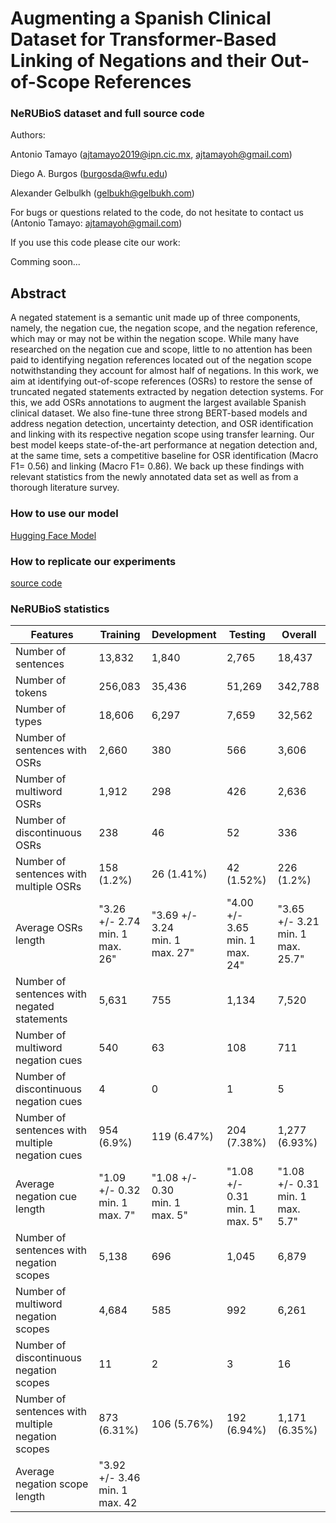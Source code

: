 # Augmenting a Spanish Clinical Dataset for Transformer-Based Linking of Negations and their Out-of-Scope References

### NeRUBioS dataset and full source code 

Authors:

Antonio Tamayo (ajtamayo2019@ipn.cic.mx, ajtamayoh@gmail.com)

Diego A. Burgos (burgosda@wfu.edu)

Alexander Gelbulkh (gelbukh@gelbukh.com)

For bugs or questions related to the code, do not hesitate to contact us (Antonio Tamayo: ajtamayoh@gmail.com)

If you use this code please cite our work:

Comming soon...

## Abstract

A negated statement is a semantic unit made up of three components, namely, the negation cue, the negation scope, and the negation reference, which may or may not be within the negation scope. While many have researched on the negation cue and scope, little to no attention has been paid to identifying negation references located out of the negation scope notwithstanding they account for almost half of negations. In this work, we aim at identifying out-of-scope references (OSRs) to restore the sense of truncated negated statements extracted by negation detection systems. For this, we add OSRs annotations to augment the largest available Spanish clinical dataset. We also fine-tune three strong BERT-based models and address negation detection, uncertainty detection, and OSR identification and linking with its respective negation scope using transfer learning. Our best model keeps state-of-the-art performance at negation detection and, at the same time, sets a competitive baseline for OSR identification (Macro F1= 0.56) and linking (Macro F1= 0.86). We back up these findings with relevant statistics from the newly annotated data set as well as from a thorough literature survey.

### How to use our model

[Hugging Face Model](https://huggingface.co/ajtamayoh/NeRUBioS_RoBERTa_Training_Testing)

### How to replicate our experiments

[source code](https://github.com/ajtamayoh/NeRUBioS/blob/main/Source%20code.ipynb)

### NeRUBioS statistics

| Features                                | Training | Development | Testing | Overall  |
| --------------------------------------- | -------- | ----------- | ------- | -------- |
| Number of sentences                     | 13,832   | 1,840       | 2,765   | 18,437   |
| Number of tokens                        | 256,083  | 35,436      | 51,269  | 342,788  |
| Number of types                         | 18,606   | 6,297       | 7,659   | 32,562   |
| Number of sentences with OSRs           | 2,660    | 380         | 566     | 3,606    |
| Number of multiword OSRs                | 1,912    | 298         | 426     | 2,636    |
| Number of discontinuous OSRs            | 238      | 46          | 52      | 336      |
| Number of sentences with multiple OSRs  | 158 (1.2%)   | 26 (1.41%)      | 42 (1.52%)   | 226 (1.2%)   |
| Average OSRs length                     | "3.26 +/- 2.74 <br> min. 1 <br> max. 26"   | "3.69 +/- 3.24 <br> min. 1 <br> max. 27"      | "4.00 +/- 3.65 <br> min. 1 <br> max. 24"   | "3.65 +/- 3.21 <br> min. 1 <br> max. 25.7"   |
| Number of sentences with negated statements | 5,631    | 755         | 1,134   | 7,520    |
| Number of multiword negation cues       | 540      | 63          | 108     | 711      |
| Number of discontinuous negation cues   | 4        | 0           | 1       | 5        |
| Number of sentences with multiple negation cues | 954 (6.9%)   | 119 (6.47%)      | 204 (7.38%)   | 1,277 (6.93%)   |
| Average negation cue length             | "1.09 +/- 0.32 <br> min. 1 <br> max. 7"   | "1.08 +/- 0.30 <br> min. 1 <br> max. 5"      | "1.08 +/- 0.31 <br> min. 1 <br> max. 5"   | "1.08 +/- 0.31 <br> min. 1 <br> max. 5.7"   |
| Number of sentences with negation scopes | 5,138    | 696         | 1,045   | 6,879    |
| Number of multiword negation scopes     | 4,684    | 585         | 992     | 6,261    |
| Number of discontinuous negation scopes | 11       | 2           | 3       | 16       |
| Number of sentences with multiple negation scopes | 873 (6.31%)   | 106 (5.76%)      | 192 (6.94%)   | 1,171 (6.35%)   |
| Average negation scope length           | "3.92 +/- 3.46 <br> min. 1 <br> max. 42
